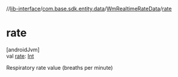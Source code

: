 //[lib-interface](../../../index.md)/[com.base.sdk.entity.data](../index.md)/[WmRealtimeRateData](index.md)/[rate](rate.md)

# rate

[androidJvm]\
val [rate](rate.md): [Int](https://kotlinlang.org/api/latest/jvm/stdlib/kotlin/-int/index.html)

Respiratory rate value (breaths per minute)
